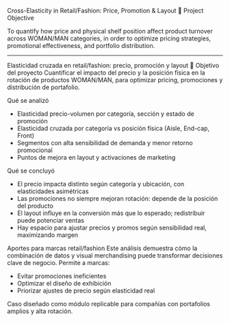 Cross-Elasticity in Retail/Fashion: Price, Promotion & Layout
🎯 Project Objective

To quantify how price and physical shelf position affect product turnover across WOMAN/MAN categories, in order to optimize pricing strategies, promotional effectiveness, and portfolio distribution.

---

Elasticidad cruzada en retail/fashion: precio, promoción y layout
🎯 Objetivo del proyecto
Cuantificar el impacto del precio y la posición física en la rotación de productos WOMAN/MAN, para optimizar pricing, promociones y distribución de portafolio.

Qué se analizó
- Elasticidad precio-volumen por categoría, sección y estado de promoción
- Elasticidad cruzada por categoría vs posición física (Aisle, End-cap, Front)
- Segmentos con alta sensibilidad de demanda y menor retorno promocional
- Puntos de mejora en layout y activaciones de marketing

Qué se concluyó
- El precio impacta distinto según categoría y ubicación, con elasticidades asimétricas
- Las promociones no siempre mejoran rotación: depende de la posición del producto
- El layout influye en la conversión más que lo esperado; redistribuir puede potenciar ventas
- Hay espacio para ajustar precios y promos según sensibilidad real, maximizando margen

Aportes para marcas retail/fashion
Este análisis demuestra cómo la combinación de datos y visual merchandising puede transformar decisiones clave de negocio.
Permite a marcas:
- Evitar promociones ineficientes
- Optimizar el diseño de exhibición
- Priorizar ajustes de precio según elasticidad real

Caso diseñado como módulo replicable para compañías con portafolios amplios y alta rotación.

